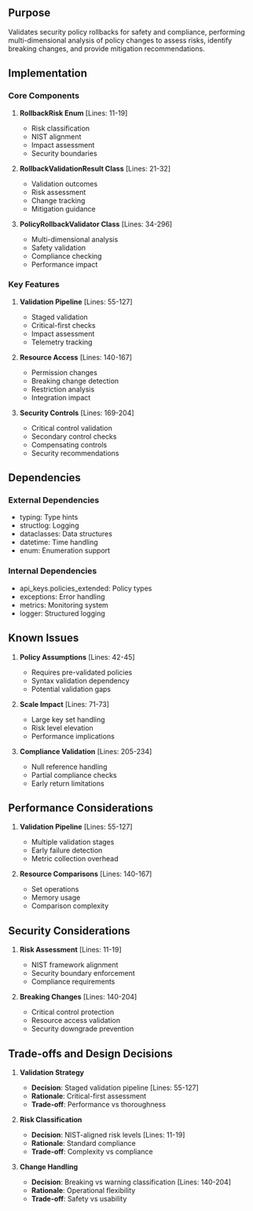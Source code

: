 ## Purpose

Validates security policy rollbacks for safety and compliance, performing multi-dimensional analysis of policy changes to assess risks, identify breaking changes, and provide mitigation recommendations.

## Implementation

### Core Components

1. **RollbackRisk Enum** [Lines: 11-19]

   - Risk classification
   - NIST alignment
   - Impact assessment
   - Security boundaries

2. **RollbackValidationResult Class** [Lines: 21-32]

   - Validation outcomes
   - Risk assessment
   - Change tracking
   - Mitigation guidance

3. **PolicyRollbackValidator Class** [Lines: 34-296]
   - Multi-dimensional analysis
   - Safety validation
   - Compliance checking
   - Performance impact

### Key Features

1. **Validation Pipeline** [Lines: 55-127]

   - Staged validation
   - Critical-first checks
   - Impact assessment
   - Telemetry tracking

2. **Resource Access** [Lines: 140-167]

   - Permission changes
   - Breaking change detection
   - Restriction analysis
   - Integration impact

3. **Security Controls** [Lines: 169-204]
   - Critical control validation
   - Secondary control checks
   - Compensating controls
   - Security recommendations

## Dependencies

### External Dependencies

- typing: Type hints
- structlog: Logging
- dataclasses: Data structures
- datetime: Time handling
- enum: Enumeration support

### Internal Dependencies

- api_keys.policies_extended: Policy types
- exceptions: Error handling
- metrics: Monitoring system
- logger: Structured logging

## Known Issues

1. **Policy Assumptions** [Lines: 42-45]

   - Requires pre-validated policies
   - Syntax validation dependency
   - Potential validation gaps

2. **Scale Impact** [Lines: 71-73]

   - Large key set handling
   - Risk level elevation
   - Performance implications

3. **Compliance Validation** [Lines: 205-234]
   - Null reference handling
   - Partial compliance checks
   - Early return limitations

## Performance Considerations

1. **Validation Pipeline** [Lines: 55-127]

   - Multiple validation stages
   - Early failure detection
   - Metric collection overhead

2. **Resource Comparisons** [Lines: 140-167]
   - Set operations
   - Memory usage
   - Comparison complexity

## Security Considerations

1. **Risk Assessment** [Lines: 11-19]

   - NIST framework alignment
   - Security boundary enforcement
   - Compliance requirements

2. **Breaking Changes** [Lines: 140-204]
   - Critical control protection
   - Resource access validation
   - Security downgrade prevention

## Trade-offs and Design Decisions

1. **Validation Strategy**

   - **Decision**: Staged validation pipeline [Lines: 55-127]
   - **Rationale**: Critical-first assessment
   - **Trade-off**: Performance vs thoroughness

2. **Risk Classification**

   - **Decision**: NIST-aligned risk levels [Lines: 11-19]
   - **Rationale**: Standard compliance
   - **Trade-off**: Complexity vs compliance

3. **Change Handling**
   - **Decision**: Breaking vs warning classification [Lines: 140-204]
   - **Rationale**: Operational flexibility
   - **Trade-off**: Safety vs usability
